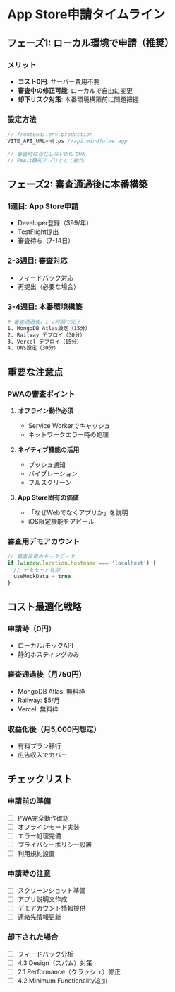 # App Store申請タイムライン

## フェーズ1: ローカル環境で申請（推奨）

### メリット
- **コスト0円**: サーバー費用不要
- **審査中の修正可能**: ローカルで自由に変更
- **却下リスク対策**: 本番環境構築前に問題把握

### 設定方法
```javascript
// frontend/.env.production
VITE_API_URL=https://api.mindfulme.app

// 審査時は存在しないURLでOK
// PWAは静的アプリとして動作
```

## フェーズ2: 審査通過後に本番構築

### 1週目: App Store申請
- Developer登録（$99/年）
- TestFlight提出
- 審査待ち（7-14日）

### 2-3週目: 審査対応
- フィードバック対応
- 再提出（必要な場合）

### 3-4週目: 本番環境構築
```bash
# 審査通過後、1-2時間で完了
1. MongoDB Atlas設定（15分）
2. Railway デプロイ（30分）
3. Vercel デプロイ（15分）
4. DNS設定（30分）
```

## 重要な注意点

### PWAの審査ポイント
1. **オフライン動作必須**
   - Service Workerでキャッシュ
   - ネットワークエラー時の処理

2. **ネイティブ機能の活用**
   - プッシュ通知
   - バイブレーション
   - フルスクリーン

3. **App Store固有の価値**
   - 「なぜWebでなくアプリか」を説明
   - iOS限定機能をアピール

### 審査用デモアカウント
```javascript
// 審査員用のモックデータ
if (window.location.hostname === 'localhost') {
  // デモモード有効
  useMockData = true
}
```

## コスト最適化戦略

### 申請時（0円）
- ローカル/モックAPI
- 静的ホスティングのみ

### 審査通過後（月750円）
- MongoDB Atlas: 無料枠
- Railway: $5/月
- Vercel: 無料枠

### 収益化後（月5,000円想定）
- 有料プラン移行
- 広告収入でカバー

## チェックリスト

### 申請前の準備
- [ ] PWA完全動作確認
- [ ] オフラインモード実装
- [ ] エラー処理完備
- [ ] プライバシーポリシー設置
- [ ] 利用規約設置

### 申請時の注意
- [ ] スクリーンショット準備
- [ ] アプリ説明文作成
- [ ] デモアカウント情報提供
- [ ] 連絡先情報更新

### 却下された場合
- [ ] フィードバック分析
- [ ] 4.3 Design（スパム）対策
- [ ] 2.1 Performance（クラッシュ）修正
- [ ] 4.2 Minimum Functionality追加